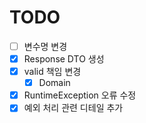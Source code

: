 # TODO
- [ ] 변수명 변경
- [x] Response DTO 생성
- [x] valid 책임 변경
  - [x] Domain
- [x] RuntimeException 오류 수정
- [x] 예외 처리 관련 디테일 추가
